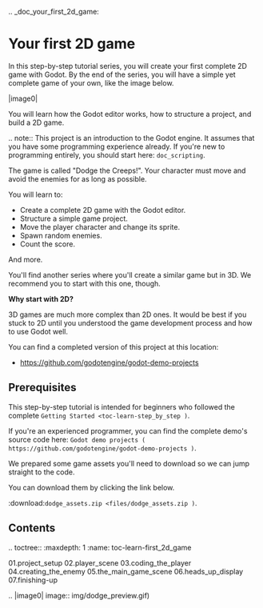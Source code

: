 .. _doc_your_first_2d_game:

Your first 2D game
==================

In this step-by-step tutorial series, you will create your first complete 2D
game with Godot. By the end of the series, you will have a simple yet complete
game of your own, like the image below.

|image0|

You will learn how the Godot editor works, how to structure a project, and build
a 2D game.

.. note:: This project is an introduction to the Godot engine. It assumes that
          you have some programming experience already. If you're new to
          programming entirely, you should start here: `doc_scripting`.

The game is called "Dodge the Creeps!". Your character must move and avoid the
enemies for as long as possible. 

You will learn to:

- Create a complete 2D game with the Godot editor.
- Structure a simple game project.
- Move the player character and change its sprite.
- Spawn random enemies.
- Count the score.

And more.

You'll find another series where you'll create a similar game but in 3D. We
recommend you to start with this one, though.

**Why start with 2D?**

3D games are much more complex than 2D ones. It would be best if you stuck to 2D
until you understood the game development process and how to use Godot well.

You can find a completed version of this project at this location:

- https://github.com/godotengine/godot-demo-projects

Prerequisites
-------------

This step-by-step tutorial is intended for beginners who followed the complete
`Getting Started <toc-learn-step_by_step )`.

If you're an experienced programmer, you can find the complete demo's source
code here: `Godot demo projects
( https://github.com/godotengine/godot-demo-projects )`.

We prepared some game assets you'll need to download so we can jump straight to
the code.

You can download them by clicking the link below.

:download:`dodge_assets.zip <files/dodge_assets.zip )`.

Contents
--------

.. toctree::
   :maxdepth: 1
   :name: toc-learn-first_2d_game

   01.project_setup
   02.player_scene
   03.coding_the_player
   04.creating_the_enemy
   05.the_main_game_scene
   06.heads_up_display
   07.finishing-up

.. |image0| image:: img/dodge_preview.gif)
